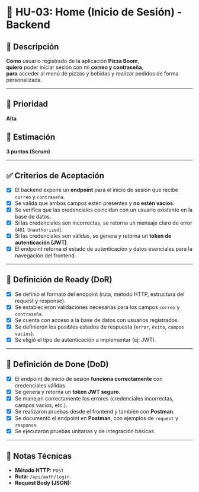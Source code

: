# 🚀 HU-03: Home (Inicio de Sesión) - Backend

## 📝 Descripción

**Como** usuario registrado de la aplicación **Pizza Boom**,  
**quiero** poder iniciar sesión con mi **correo y contraseña**,  
**para** acceder al menú de pizzas y bebidas y realizar pedidos de forma personalizada.

---

## 🔺 Prioridad

**Alta**

## 🧮 Estimación

**3 puntos (Scrum)**

---

## ✅ Criterios de Aceptación

- [x] El backend expone un **endpoint** para el inicio de sesión que recibe `correo` y `contraseña`.
- [x] Se valida que ambos campos estén presentes y **no estén vacíos**.
- [x] Se verifica que las credenciales coincidan con un usuario existente en la base de datos.
- [x] Si las credenciales son incorrectas, se retorna un mensaje claro de error (`401 Unauthorized`).
- [x] Si las credenciales son válidas, se genera y retorna un **token de autenticación (JWT)**.
- [x] El endpoint retorna el estado de autenticación y datos esenciales para la navegación del frontend.

---

## 📌 Definición de Ready (DoR)

- [x] Se definió el formato del endpoint (ruta, método HTTP, estructura del request y response).
- [x] Se establecieron validaciones necesarias para los campos `correo` y `contraseña`.
- [x] Se cuenta con acceso a la base de datos con usuarios registrados.
- [x] Se definieron los posibles estados de respuesta (`error`, `éxito`, `campos vacíos`).
- [x] Se eligió el tipo de autenticación a implementar (ej: JWT).

---

## 🏁 Definición de Done (DoD)

- [x] El endpoint de inicio de sesión **funciona correctamente** con credenciales válidas.
- [x] Se genera y retorna un **token JWT seguro**.
- [x] Se manejan correctamente los errores (credenciales incorrectas, campos vacíos, etc.).
- [x] Se realizaron pruebas desde el frontend y también con **Postman**.
- [x] Se documentó el endpoint en **Postman**, con ejemplos de `request` y `response`.
- [x] Se ejecutaron pruebas unitarias y de integración básicas.

---

## 📂 Notas Técnicas

- **Método HTTP:** `POST`
- **Ruta:** `/api/auth/login`
- **Request Body (JSON):**
